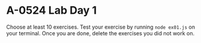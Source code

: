 # A-0524 Lab Day 1

Choose at least 10 exercises. Test your exercise by running `node ex01.js` on your terminal. Once you are done, delete the exercises you did not work on.

